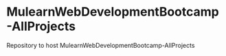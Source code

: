# MulearnWebDevelopmentBootcamp-AllProjects
 Repository to host MulearnWebDevelopmentBootcamp-AllProjects

